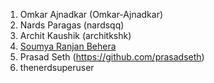 1. Omkar Ajnadkar (Omkar-Ajnadkar)
2. Nards Paragas (nardsqq)
3. Archit Kaushik (architkshk)
4. [Soumya Ranjan Behera](https://github.com/Soumya44)
5. Prasad Seth (https://github.com/prasadseth)
6. thenerdsuperuser
